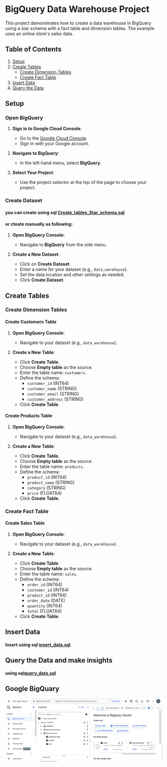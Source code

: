 # BigQuery Data Warehouse Project

This project demonstrates how to create a data warehouse in BigQuery using a star schema with a fact table and dimension tables. The example uses an online store's sales data.

## Table of Contents
1. [Setup](#setup)
2. [Create Tables](#create-tables)
   - [Create Dimension Tables](#create-dimension-tables)
   - [Create Fact Table](#create-fact-table)
3. [Insert Data](#insert-data)
4. [Query the Data](#Query-the_Data_and_make_insights)


## Setup

### Open BigQuery
1. **Sign in to Google Cloud Console**:
   - Go to the [Google Cloud Console](https://console.cloud.google.com/).
   - Sign in with your Google account.

2. **Navigate to BigQuery**:
   - In the left-hand menu, select **BigQuery**.

3. **Select Your Project**:
   - Use the project selector at the top of the page to choose your project.

### Create Dataset
#### you can create using sql [Create_tables_Star_schema.sql](https://github.com/amgad-div/BigQuary_Data-Warehouse_ex/blob/main/Create_tables_Star_schema.sql)
#### or cteate manually as following: 
1. **Open BigQuery Console**:
   - Navigate to **BigQuery** from the side menu.

2. **Create a New Dataset**:
   - Click on **Create Dataset**.
   - Enter a name for your dataset (e.g., `data_warehouse`).
   - Set the data location and other settings as needed.
   - Click **Create Dataset**.
## Create Tables

### Create Dimension Tables

#### Create Customers Table
1. **Open BigQuery Console**:
   - Navigate to your dataset (e.g., `data_warehouse`).
  

2. **Create a New Table**:
   - Click **Create Table**.
   - Choose **Empty table** as the source.
   - Enter the table name: `customers`.
   - Define the schema:
     - `customer_id` (INT64)
     - `customer_name` (STRING)
     - `customer_email` (STRING)
     - `customer_address` (STRING)
   - Click **Create Table**.

#### Create Products Table
1. **Open BigQuery Console**:
   - Navigate to your dataset (e.g., `data_warehouse`).

2. **Create a New Table**:
   - Click **Create Table**.
   - Choose **Empty table** as the source.
   - Enter the table name: `products`.
   - Define the schema:
     - `product_id` (INT64)
     - `product_name` (STRING)
     - `category` (STRING)
     - `price` (FLOAT64)
   - Click **Create Table**.

### Create Fact Table

#### Create Sales Table
1. **Open BigQuery Console**:
   - Navigate to your dataset (e.g., `data_warehouse`).

2. **Create a New Table**:
   - Click **Create Table**.
   - Choose **Empty table** as the source.
   - Enter the table name: `sales`.
   - Define the schema:
     - `order_id` (INT64)
     - `customer_id` (INT64)
     - `product_id` (INT64)
     - `order_date` (DATE)
     - `quantity` (INT64)
     - `total` (FLOAT64)
   - Click **Create Table**.

## Insert Data
#### Insert using sql [insert_data.sql](https://github.com/amgad-div/BigQuary_Data-Warehouse_ex/blob/main/insert_data.sql)


## Query the Data and make insights
#### using sql[query_data.sql](https://github.com/amgad-div/BigQuary_Data-Warehouse_ex/blob/main/query_data.sql)

## Google BigQuary
![Google BigQuary_screen_shoot_project](https://github.com/amgad-div/BigQuary_Data-Warehouse_ex/blob/main/images/test.png)
